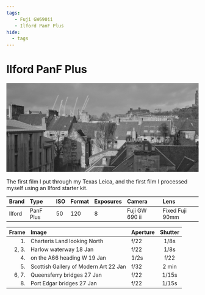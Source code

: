```yaml
---
tags:
   - Fuji GW690ii
   - Ilford PanF Plus
hide:
  - tags
---
```

# Ilford PanF Plus

![](/img/Ilford-Pan-F-Feb-2020.jpg)

The first film I put through my Texas Leica, and the first film I processed myself using an Ilford starter kit.

Brand|Type|ISO|Format|Exposures|Camera|Lens
:----|:---|:--|:-----|:--------|:-----|:----
Ilford|PanF Plus|50|120|8|Fuji GW 690 ii|Fixed Fuji 90mm

Frame|Image|Aperture|Shutter
--:|:----|:----|:----:
1.|Charteris Land looking North|f/22|1/8s 
2, 3.|Harlow waterway 18 Jan|f/22|1/8s 
4.|on the A66 heading W 19 Jan|1/2s|f/22 
5.|Scottish Gallery of Modern Art 22 Jan|f/32|2 min 
6, 7.|Queensferry bridges 27 Jan|f/22|1/15s 
8.|Port Edgar bridges 27 Jan|f/22|1/15s 
